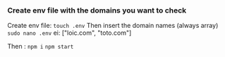 ### Create env file with the domains you want to check
Create env file:
``
touch .env
``
Then insert the domain names (always array)
``
sudo nano .env
``
ei: ["loic.com", "toto.com"]

Then :
``
npm i
``
``
npm start
``



